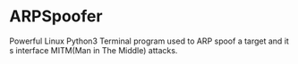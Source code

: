 # ARPSpoofer
Powerful Linux Python3 Terminal program used to ARP spoof a target and it s interface MITM(Man in The Middle) attacks.
